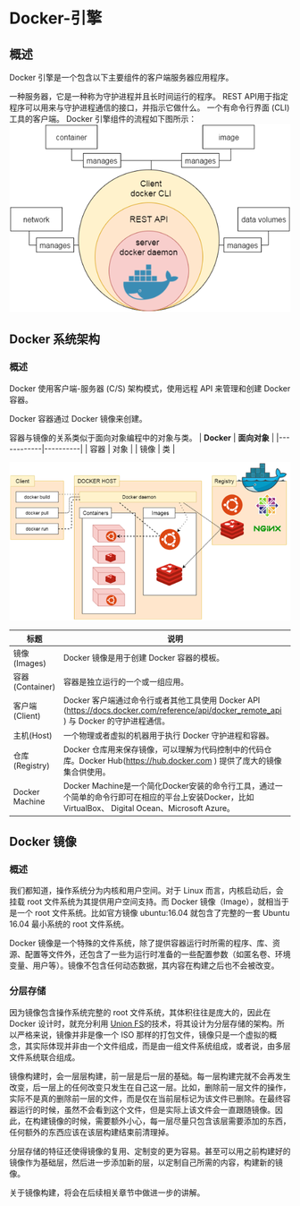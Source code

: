 # Docker-引擎
## 概述
Docker 引擎是一个包含以下主要组件的客户端服务器应用程序。

一种服务器，它是一种称为守护进程并且长时间运行的程序。
REST API用于指定程序可以用来与守护进程通信的接口，并指示它做什么。
一个有命令行界面 (CLI) 工具的客户端。
Docker 引擎组件的流程如下图所示：
![docker](../../static/zh/docker/02-001.png)

## Docker 系统架构
### 概述
Docker 使用客户端-服务器 (C/S) 架构模式，使用远程 API 来管理和创建 Docker 容器。

Docker 容器通过 Docker 镜像来创建。

容器与镜像的关系类似于面向对象编程中的对象与类。
| **Docker** | **面向对象** |
|------------|----------|
| 容器         | 对象       |
| 镜像         | 类        |

![docker](../../static/zh/docker/02-002.png)

| **标题**          | **说明**                                                                                                                |
|-----------------|-----------------------------------------------------------------------------------------------------------------------|
| 镜像(Images)    | Docker 镜像是用于创建 Docker 容器的模板。                                                                                          |
| 容器(Container) | 容器是独立运行的一个或一组应用。                                                                                                      |
| 客户端(Client)   | Docker 客户端通过命令行或者其他工具使用 Docker API (https://docs.docker.com/reference/api/docker_remote_api ) 与 Docker 的守护进程通信。 |
| 主机(Host)      | 一个物理或者虚拟的机器用于执行 Docker 守护进程和容器。                                                                                       |
| 仓库(Registry)  | Docker 仓库用来保存镜像，可以理解为代码控制中的代码仓库。Docker Hub(https://hub.docker.com ) 提供了庞大的镜像集合供使用。                                |
| Docker Machine  | Docker Machine是一个简化Docker安装的命令行工具，通过一个简单的命令行即可在相应的平台上安装Docker，比如VirtualBox、 Digital Ocean、Microsoft Azure。            |


## Docker 镜像
### 概述
我们都知道，操作系统分为内核和用户空间。对于 Linux 而言，内核启动后，会挂载 root 文件系统为其提供用户空间支持。而 Docker 镜像（Image），就相当于是一个 root 文件系统。比如官方镜像 ubuntu:16.04 就包含了完整的一套 Ubuntu 16.04 最小系统的 root 文件系统。

Docker 镜像是一个特殊的文件系统，除了提供容器运行时所需的程序、库、资源、配置等文件外，还包含了一些为运行时准备的一些配置参数（如匿名卷、环境变量、用户等）。镜像不包含任何动态数据，其内容在构建之后也不会被改变。

### 分层存储
因为镜像包含操作系统完整的 root 文件系统，其体积往往是庞大的，因此在 Docker 设计时，就充分利用 [Union FS](https://en.wikipedia.org/wiki/Union_mount)的技术，将其设计为分层存储的架构。所以严格来说，镜像并非是像一个 ISO 那样的打包文件，镜像只是一个虚拟的概念，其实际体现并非由一个文件组成，而是由一组文件系统组成，或者说，由多层文件系统联合组成。

镜像构建时，会一层层构建，前一层是后一层的基础。每一层构建完就不会再发生改变，后一层上的任何改变只发生在自己这一层。比如，删除前一层文件的操作，实际不是真的删除前一层的文件，而是仅在当前层标记为该文件已删除。在最终容器运行的时候，虽然不会看到这个文件，但是实际上该文件会一直跟随镜像。因此，在构建镜像的时候，需要额外小心，每一层尽量只包含该层需要添加的东西，任何额外的东西应该在该层构建结束前清理掉。

分层存储的特征还使得镜像的复用、定制变的更为容易。甚至可以用之前构建好的镜像作为基础层，然后进一步添加新的层，以定制自己所需的内容，构建新的镜像。

关于镜像构建，将会在后续相关章节中做进一步的讲解。
